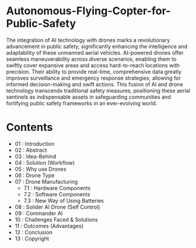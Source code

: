 # Autonomous-Flying-Copter-for-Public-Safety
The integration of AI technology with drones marks a revolutionary advancement in public safety, significantly enhancing the intelligence and adaptability of these unmanned aerial vehicles. AI-powered drones offer seamless maneuverability across diverse scenarios, enabling them to swiftly cover expansive areas and access hard-to-reach locations with precision. Their ability to provide real-time, comprehensive data greatly improves surveillance and emergency response strategies, allowing for informed decision-making and swift actions. This fusion of AI and drone technology transcends traditional safety measures, positioning these aerial sentinels as indispensable assets in safeguarding communities and fortifying public safety frameworks in an ever-evolving world.


# Contents

- 01 : Introduction 
- 02 : Abstract
- 03 : Idea-Behind
- 04 : Solution (Workflow) 
- 05 : Why use Drones
- 06 : Drone Type 
- 07 : Drone Manufacturing 
  - 7.1 : Hardware Components
  - 7.2 : Software Components
  - 7.3 : New Way of Using Batteries 
- 08 : Solider AI Drone (Self Control) 
- 09 : Commander AI 
- 10 : Challenges Faced & Solutions 
- 11 : Outcomes (Advantages) 
- 12 : Conclusion 
- 13 : Copyright 

